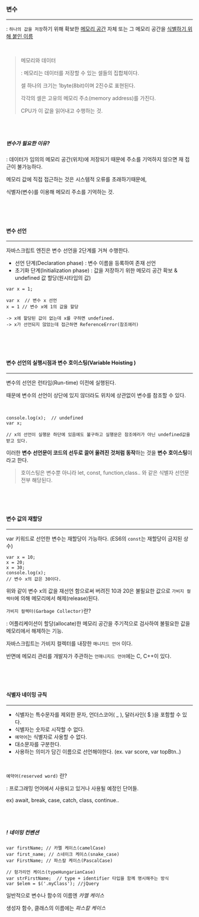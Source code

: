 ### 변수

---

: `하나의 값을 저장`하기 위해 확보한 <u>메모리 공간</u> 자체  또는 그 메모리 공간을 <u>식별하기 위해 붙인 이름</u>

</br>

> 메모리와 데이터
>
> : 메모리는 데이터를 저장할 수 있는 셀들의 집합체이다.
>
>   셀 하나의 크기는 1byte(8bit)이며 2진수로 표현된다. 
>
>   각각의 셀은 고유의 메모리 주소(memory address)를 가진다.
>
>   CPU가 이 값을 읽어내고 수행하는 것. 

</br></br>

#####  변수가 필요한 이유?

: 데이터가 임의의 메모리 공간(위치)에 저장되기 때문에 주소를 기억하지 않으면 재 접근이 불가능하다.

  메모리 값에 직접 접근하는 것은 시스템적 오류를 초래하기때문에,

  식별자(변수)를 이용해 메모리 주소를 기억하는 것.

</br></br></br>

#### 변수 선언

---

자바스크립트 엔진은 변수 선언을 2단계를 거쳐 수행한다.

- 선언 단계(Declaration phase) : 변수 이름을 등록하여 존재 선언
- 초기화 단계(Initialization phase) : 값을 저장하기 위한 메모리 공간 확보 & undefined 값 할당(원시타입의 값)

```
var x = 1;

var x  // 변수 x 선언
x = 1 // 변수 x에 1의 값을 할당 

-> x에 할당된 값이 없는데 x를 구하면 undefined. 
-> x가 선언되지 않았는데 접근하면 ReferenceError(참조에러)
```

</br></br></br>

#### 변수 선언의 실행시점과 변수 호이스팅(Variable Hoisting )

---

변수의 선언은 런타임(Run-time) 이전에 실행된다. 

때문에 변수의 선언이 상단에 있지 않더라도 위치에 상관없이 변수를 참조할 수 있다.

</br>

```
console.log(x);  // undefined
var x;

// x의 선언이 실행문 하단에 있음에도 불구하고 실행문은 참조에러가 아닌 undefined값을 받고 있다. 
```

이러한 **변수 선언문이 코드의 선두로 끌어 올려진 것처럼 동작**하는 것을 **변수 호이스팅**이라고 한다.

> 호이스팅은 변수뿐 아니라 let, const, function,class.. 와 같은 식별자 선언문 전부 해당된다. 

</br></br></br>

#### 변수 값의 재할당

---

var 키워드로 선언한 변수는 재할당이 가능하다. (ES6의 `const`는 재할당이 금지된 상수)

```
var x = 10;
x = 20;
x = 30;
console.log(x);
// 변수 x의 값은 30이다. 
```

위와 같이 변수 x의 값을 재선언 함으로써 버려진 10과 20은 불필요한 값으로 `가비지 컬렉터`에 의해 메모리에서 해제(release)된다. 

`가비지 컬렉터(Garbage Collector)`란?

: 어플리케이션이 할당(allocate)한 메모리 공간을 주기적으로 검사하여 불필요한 값을 메모리에서 해제하는 기능.

  자바스크립트는 가비지 컬렉터를 내장한 `매니지드 언어` 이다. 

  반면에 메모리 관리를 개발자가 주관하는 `언매니지드 언어`에는 C, C++이 있다. 

</br></br></br>

#### 식별자 네이밍 규칙

---

- 식별자는 특수문자를 제외한 문자, 언더스코어( _ ), 달러사인( $ )을 포함할 수 있다.
- 식별자는 숫자로 시작할 수 없다. 
- `예약어`는 식별자로 사용할 수 없다.
- 대소문자를 구분한다.
- 사용하는 의미가 담긴 이름으로 선언해야한다. (ex. var score, var topBtn..)

</br>

`예약어(reserved word)` 란?

: 프로그래밍 언어에서 사용되고 있거나 사용될 예정인 단어들.

  ex) await, break, case, catch, class, continue.. 

</br></br>

##### ! 네이밍 컨벤션

```
var firstName; // 카멜 케이스(camelCase) 
var first_name; // 스네이크 케이스(snake_case)
var FirstName; // 파스칼 케이스(PascalCase)

// 헝가리언 케이스(typeHungarianCase)
var strFirstName;  // type + identifier 타입을 함께 명시해주는 방식
var $elem = $('.myClass'); //jQuery
```

일반적으로 변수나 함수의 이름엔 *카멜 케이스*

생성자 함수, 클래스의 이름에는 *파스칼 케이스*

